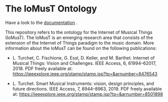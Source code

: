 # The IoMusT Ontology

Have a look to the [documentation](https://fr4ncidir.github.io/IoMusT/) .

This repository refers to the ontology for the Internet of Musical Things (IoMusT). The IoMusT is an emerging research area that consists of the extension of the Internet of Things paradigm to the music domain.
More information about the IoMusT can be found on the following publications:

- L. Turchet, C. Fischione, G. Essl, D. Keller, and M. Barthet. Internet of Musical Things: Vision and Challenges. IEEE Access, 6, 61994–62017, 2018.
PDF freely available at: https://ieeexplore.ieee.org/stamp/stamp.jsp?tp=&arnumber=8476543

- L. Turchet. Smart Musical Instruments: vision, design principles, and future directions. IEEE Access, 7, 8944–8963, 2019.
PDF freely available at: https://ieeexplore.ieee.org/stamp/stamp.jsp?tp=&arnumber=8501898

